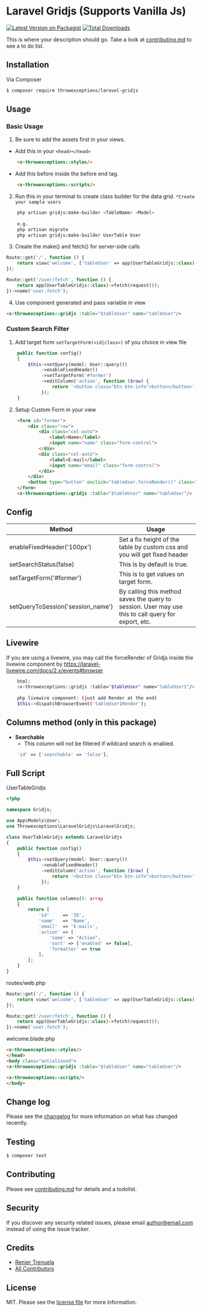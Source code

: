 # Laravel Gridjs (Supports Vanilla Js)

[![Latest Version on Packagist][ico-version]][link-packagist]
[![Total Downloads][ico-downloads]][link-downloads]

This is where your description should go. Take a look at [contributing.md](contributing.md) to see a to do list.

## Installation

Via Composer

``` bash
$ composer require throwexceptions/laravel-gridjs
```

## Usage

### Basic Usage
1. Be sure to add the assets first in your views.
- Add this in your ``` <head></head> ```
```html
    <x-throwexceptions::styles/>
```
- Add this before inside the <body> before end tag.
```html
    <x-throwexceptions::scripts/>
```

2. Run this in your terminal to create class builder for the data grid.
    `*Create your sample users`
```bash
    php artisan gridjs:make-builder <TableName> <Model>
    
    e.g.
    php artisan migrate
    php artisan gridjs:make-builder UserTable User
```

3. Create the make() and fetch() for server-side calls

```php
Route::get('/', function () {
    return view('welcome', ['tableUser' => app(UserTableGridjs::class)->make(route('user.fetch'))]);
});

Route::get('/user/fetch', function () {
    return app(UserTableGridjs::class)->fetch(request());
})->name('user.fetch');
```

4. Use component generated and pass variable in view
```html
<x-throwexceptions::gridjs :table="$tableUser" name="tableUser"/>
```
### Custom Search Filter
1. Add target form ``` setTargetForm(<id|class>) ``` of you choice in view file
```php 
    public function config()
    {
        $this->setQuery(model: User::query())
             ->enableFixedHeader()
             ->setTargetForm('#former')
             ->editColumn('action', function ($row) {
                 return '<button class="btn btn-info">button</button>';
             });
    }
```
2. Setup Custom Form in your view
```html
    <form id="former">
        <div class="row">
            <div class="col-auto">
                <label>Name</label>
                <input name="name" class="form-control">
            </div>
            <div class="col-auto">
                <label>E-mail</label>
                <input name="email" class="form-control">
            </div>
        </div>
        <button type="button" onclick="tableUser.forceRender()" class="btn btn-primary">Search</button>
    </form>
    <x-throwexceptions::gridjs :table="$tableUser" name="tableUser"/>
```
## Config 

| Method      | Usage |
| ------------- | ------------- |
| enableFixedHeader('100px')  | Set a fix height of the table by custom css and you will get fixed header  |
| setSearchStatus(false)  | This is by default is true.|
| setTargetForm('#former')| This is to get values on target form.|
| setQueryToSession('session_name')|By calling this method saves the query to session. User may use this to call query for export, etc.|  

## Livewire

If you are using a livewire, you may call the forceRender of Gridjs inside the livewire component by
https://laravel-livewire.com/docs/2.x/events#browser

```bash
    html:
    <x-throwexceptions::gridjs :table="$tableUser" name="tableUser1"/>
    
    php livewire component: (just add Render at the end)
    $this->dispatchBrowserEvent('tableUser1Render');
```

## Columns method (only in this package)

- **Searchable**
  - This column will not be filtered if wildcard search is enabled.
```php
    'id' => ['searchable' => 'false'],
```
## Full Script

UserTableGridjs
```php
<?php

namespace Gridjs;

use App\Models\User;
use Throwexceptions\LaravelGridjs\LaravelGridjs;

class UserTableGridjs extends LaravelGridjs
{
    public function config()
    {
        $this->setQuery(model: User::query())
             ->enableFixedHeader()
             ->editColumn('action', function ($row) {
                 return '<button class="btn btn-info">button</button>';
             });
    }

    public function columns(): array
    {
        return [
            'id'     => 'ID',
            'name'   => 'Name',
            'email'  => 'E-mails',
            'action' => [
                'name' => "Action",
                'sort' => ['enabled' => false],
                'formatter' => true
            ],
        ];
    }
}
```
routes/web.php
```php
Route::get('/', function () {
    return view('welcome', ['tableUser' => app(UserTableGridjs::class)->make(route('user.fetch'))]);
});

Route::get('/user/fetch', function () {
    return app(UserTableGridjs::class)->fetch(request());
})->name('user.fetch');

```
welcome.blade.php
```html
<x-throwexceptions::styles/>
</head>
<body class="antialiased">
<x-throwexceptions::gridjs :table="$tableUser" name="tableUser"/>

<x-throwexceptions::scripts/>
</body>
```
## Change log

Please see the [changelog](changelog.md) for more information on what has changed recently.

## Testing

``` bash
$ composer test
```

## Contributing

Please see [contributing.md](contributing.md) for details and a todolist.

## Security

If you discover any security related issues, please email author@email.com instead of using the issue tracker.

## Credits

- [Renier Trenuela][link-author]
- [All Contributors][link-contributors]

## License

MIT. Please see the [license file](license.md) for more information.

[ico-version]: https://img.shields.io/packagist/v/throwexceptions/laravel-gridjs.svg?style=flat-square
[ico-downloads]: https://img.shields.io/packagist/dt/throwexceptions/laravel-gridjs.svg?style=flat-square
[ico-travis]: https://img.shields.io/travis/throwexceptions/laravel-gridjs/master.svg?style=flat-square
[ico-styleci]: https://styleci.io/repos/12345678/shield

[link-packagist]: https://packagist.org/packages/throwexceptions/laravel-gridjs
[link-downloads]: https://packagist.org/packages/throwexceptions/laravel-gridjs
[link-travis]: https://travis-ci.org/throwexceptions/laravel-gridjs
[link-styleci]: https://styleci.io/repos/12345678
[link-author]: https://github.com/throwexceptions
[link-contributors]: ../../contributors
